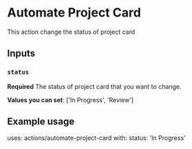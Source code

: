 # Automate Project Card

This action change the status of project card

## Inputs

### `status`

**Required** The status of project card that you want to change.

**Values you can set**: ['In Progress', 'Review']

## Example usage

uses: actions/automate-project-card
with:
status: 'In Progress'
